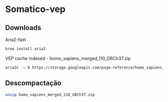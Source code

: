 # Somatico-vep

## Downloads

Aria2-fast

```bash
brew install aria2
```

VEP cache indexed - homo_sapiens_merged_110_GRCh37.zip
```bash
aria2c -x 8 https://storage.googleapis.com/puga-reference/homo_sapiens_merged_110_GRCh37.zip
```
## Descompactação
```bash
unzip homo_sapiens_merged_110_GRCh37.zip
```

